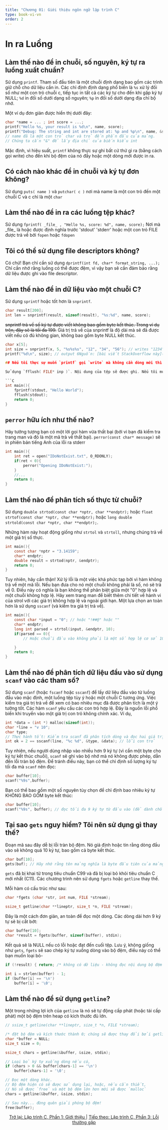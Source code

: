 ```yaml
---
title: "Chương 01: Giới thiệu ngôn ngữ lập trình C"
type: book-vi-vn
order: 2
---
```


# In ra Luồng

## Làm thế nào để in chuỗi, số nguyên, ký tự ra luồng xuất chuẩn?
Sử dụng `printf`. Tham số đầu tiên là một chuỗi định dạng bao gồm các trình giữ chỗ cho dữ liệu cần in. Các chỉ định định dạng phổ biến là `%s` xử lý đối số như một con trỏ chuỗi c, tiếp tục in tất cả các ký tự cho đến khi gặp ký tự NULL; `%d` in đối số dưới dạng số nguyên; `%p` in đối số dưới dạng địa chỉ bộ nhớ.

Một ví dụ đơn giản được hiển thị dưới đây:

```C
char *name = ... ; int score = ...;
printf("Hello %s, your result is %d\n", name, score);
printf("Debug: The string and int are stored at: %p and %p\n", name, &score );
// name đã là một con trỏ char và trỏ đến phần đầu của mảng.
// Chúng ta cần "&" để lấy địa chỉ của biến kiểu int
```

Mặc định, vì hiệu suất, `printf` không thực sự ghi bất cứ thứ gì ra (bằng cách gọi write) cho đến khi bộ đệm của nó đầy hoặc một dòng mới được in ra.

## Có cách nào khác để in chuỗi và ký tự đơn không?
Sử dụng `puts( name )` và `putchar( c )` nơi mà name là một con trỏ đến một chuỗi C và c chỉ là một `char`

## Làm thế nào để in ra các luồng tệp khác?
Sử dụng `fprintf( _file_ , "Hello %s, score: %d", name, score);`
Nơi mà \_file\_ là hoặc được định nghĩa trước 'stdout' 'stderr' hoặc một con trỏ FILE được trả về bởi `fopen` hoặc `fdopen`
## Tôi có thể sử dụng file descriptors không?
Có chứ! Bạn chỉ cần sử dụng `dprintf(int fd, char* format_string, ...);` Chỉ cần nhớ rằng luồng có thể được đệm, vì vậy bạn sẽ cần đảm bảo rằng dữ liệu được ghi vào file descriptor.

## Làm thế nào để in dữ liệu vào một chuỗi C?
Sử dụng `sprintf` hoặc tốt hơn là `snprintf`.
```C
char result[200];
int len = snprintf(result, sizeof(result), "%s:%d", name, score);
```
~~snprintf trả về số ký tự được viết không bao gồm byte kết thúc. Trong ví dụ trên, đây sẽ là tối đa 199.~~
Giá trị trả về của snprintf là độ dài mà sẽ đã được viết nếu có đủ không gian, không bao gồm byte NULL kết thúc.
```C
char x[5];
int size = snprintf(x, 5, "%s%s%s", "12", "34", "56"); // writes "1234" + null
printf("%d\n", size); // output 6Nguồn: [bài viết StackOverflow này](https://stackoverflow.com/questions/12746885/why-use-asprintf) và trang man.

## Nếu tôi thực sự muốn `printf` gọi `write` mà không cần dòng mới thì sao?

Sử dụng `fflush( FILE* inp )`. Nội dung của tệp sẽ được ghi. Nếu tôi muốn viết "Hello World" mà không cần dòng mới, tôi có thể viết nó như thế này.

```C
int main(){
    fprintf(stdout, "Hello World");
    fflush(stdout);
    return 0;
}
```
## `perror` hữu ích như thế nào?
Hãy tưởng tượng bạn có một lời gọi hàm vừa thất bại (bởi vì bạn đã kiểm tra trang man và đó là một mã trả về thất bại). `perror(const char* message)` sẽ in phiên bản tiếng Anh của lỗi ra stderr
```C
int main(){
    int ret = open("IDoNotExist.txt", O_RDONLY);
    if(ret < 0){
        perror("Opening IDoNotExist:");
    }
    //...
    return 0;
}
```

## Làm thế nào để phân tích số thực từ chuỗi?

Sử dụng `double strtod(const char *nptr, char **endptr);` hoặc `float strtof(const char *nptr, char **endptr);` hoặc `long double strtold(const char *nptr, char **endptr);`.

Những hàm này hoạt động giống như `strtol` và `strtoll`, nhưng chúng trả về một giá trị số thực.

```C
int main(){
    const char *nptr = "3.14159";
    char* endptr;
    double result = strtod(nptr, &endptr);
    return 0;
}
```
Tuy nhiên, hãy cẩn thận! Xử lý lỗi là một việc khá phức tạp bởi vì hàm không trả về một mã lỗi. Nếu bạn đưa cho nó một chuỗi không phải là số, nó sẽ trả về 0. Điều này có nghĩa là bạn không thể phân biệt giữa một "0" hợp lệ và một chuỗi không hợp lệ. Hãy xem trang man để biết thêm chi tiết về hành vi của strol với các giá trị không hợp lệ và ngoài giới hạn. Một lựa chọn an toàn hơn là sử dụng `sscanf` (và kiểm tra giá trị trả về).

```C
int main(){
    const char *input = "0"; // hoặc "!##@" hoặc ""
    char* endptr;
    long int parsed = strtol(input, &endptr, 10);
    if(parsed == 0){
        // Hoặc chuỗi đầu vào không phải là một số hợp lệ cơ sở 10, hoặc nó thực sự là số không!

    }
    return 0;
}
```

## Làm thế nào để phân tích dữ liệu đầu vào sử dụng `scanf` vào các tham số?
Sử dụng `scanf` (hoặc `fscanf` hoặc `sscanf`) để lấy dữ liệu đầu vào từ luồng đầu vào mặc định, một luồng tệp tùy ý hoặc một chuỗi C tương ứng.
Việc kiểm tra giá trị trả về để xem có bao nhiêu mục đã được phân tích là một ý tưởng tốt.
Các hàm `scanf` yêu cầu các con trỏ hợp lệ. Đây là nguồn lỗi phổ biến khi truyền vào một giá trị con trỏ không chính xác. Ví dụ,
```C
int *data = (int *) malloc(sizeof(int));
char *line = "v 10";
char type;
// Thực hành tốt: Kiểm tra scanf đã phân tích dòng và đọc hai giá trị:
int ok = 2 == sscanf(line, "%c %d", &type, &data); // lỗi con trỏ
```
Tuy nhiên, nếu người dùng nhập vào nhiều hơn 9 ký tự (vì cần một byte cho ký tự kết thúc chuỗi), `scanf` sẽ ghi vào bộ nhớ mà nó không được phép, dẫn đến lỗi tràn bộ đệm. Để tránh điều này, bạn có thể chỉ định số lượng ký tự tối đa mà `scanf` nên đọc:

```C
char buffer[10];
scanf("%9s",buffer);
```
Bạn có thể bao gồm một số nguyên tùy chọn để chỉ định bao nhiêu ký tự KHÔNG BAO GỒM byte kết thúc:
```C
char buffer[10];
scanf("%9s", buffer); // đọc tối đa 9 ký tự từ đầu vào (để dành chỗ cho byte thứ 10 là byte kết thúc)
```

## Tại sao `gets` nguy hiểm? Tôi nên sử dụng gì thay thế?
Đoạn mã sau đây dễ bị lỗi tràn bộ đệm. Nó giả định hoặc tin rằng dòng đầu vào sẽ không quá 10 ký tự, bao gồm cả byte kết thúc.
```C
char buf[10];
gets(buf); // Hãy nhớ rằng tên mảng nghĩa là byte đầu tiên của mảng
``` 
`gets` đã bị khai tử trong tiêu chuẩn C99 và đã bị loại bỏ khỏi tiêu chuẩn C mới nhất (C11). Các chương trình nên sử dụng `fgets` hoặc `getline` thay thế.

Mỗi hàm có cấu trúc như sau:
```C
char *fgets (char *str, int num, FILE *stream); 

ssize_t getline(char **lineptr, size_t *n, FILE *stream);
```
Đây là một cách đơn giản, an toàn để đọc một dòng. Các dòng dài hơn 9 ký tự sẽ bị cắt bớt:
```C
char buffer[10];
char *result = fgets(buffer, sizeof(buffer), stdin);
```
Kết quả sẽ là NULL nếu có lỗi hoặc đạt đến cuối tệp.
Lưu ý, không giống như `gets`, `fgets` sẽ sao chép ký tự xuống dòng vào bộ đệm, điều này có thể bạn muốn loại bỏ-
```C
if (!result) { return; /* không có dữ liệu - không đọc nội dung bộ đệm */}

int i = strlen(buffer) - 1;
if (buffer[i] == '\n') 
    buffer[i] = '\0';
```

## Làm thế nào để sử dụng `getline`?
Một trong những lợi ích của `getline` là nó sẽ tự động cấp phát (hoặc tái cấp phát) một bộ đệm trên heap có kích thước đủ lớn.

```C
// ssize_t getline(char **lineptr, size_t *n, FILE *stream);

/* đặt bộ đệm và kích thước thành 0; chúng sẽ được thay đổi bởi getline */
char *buffer = NULL;
size_t size = 0;

ssize_t chars = getline(&buffer, &size, stdin);

// Loại bỏ ký tự xuống dòng nếu có,
if (chars > 0 && buffer[chars-1] == '\n') 
    buffer[chars-1] = '\0';

// Đọc một dòng khác.
// Bộ đệm hiện có sẽ được sử dụng lại, hoặc, nếu cần thiết,
// Nó sẽ được `free` và một bộ đệm lớn hơn mới sẽ được `malloc`
chars = getline(&buffer, &size, stdin);

// Sau này... đừng quên giải phóng bộ đệm!
free(buffer);
```
<div align="center">
<a href="https://github.com/angrave/SystemProgramming/wiki/C-Programming,-Part-1:-Introduction">
Trở lại: Lập trình C, Phần 1: Giới thiệu
</a> |
<a href="https://github.com/angrave/SystemProgramming/wiki/C-Programming%2C-Part-3%3A-Common-Gotchas">
Tiếp theo: Lập trình C, Phần 3: Lỗi thường gặp
</a>
</div>